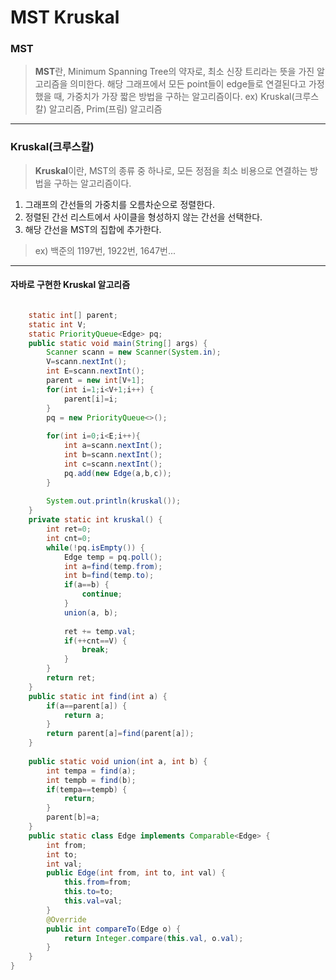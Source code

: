 ﻿# MST Kruskal
### MST
> **MST**란, Minimum Spanning Tree의 약자로, 최소 신장 트리라는 뜻을 가진 알고리즘을 의미한다.
> 해당 그래프에서 모든 point들이 edge들로 연결된다고 가정했을 때, 가중치가 가장 짧은 방법을 구하는 알고리즘이다.
> ex) Kruskal(크루스칼) 알고리즘, Prim(프림) 알고리즘
---

### Kruskal(크루스칼)
> **Kruskal**이란, MST의 종류 중 하나로, 모든 정점을 최소 비용으로 연결하는 방법을 구하는 알고리즘이다.
1. 그래프의 간선들의 가중치를 오름차순으로 정렬한다.
2. 정렬된 간선 리스트에서 사이클을 형성하지 않는 간선을 선택한다.
3. 해당 간선을 MST의 집합에 추가한다.
> ex) 백준의 1197번, 1922번, 1647번...

***
#### 자바로 구현한 Kruskal 알고리즘

```java

	static int[] parent;
	static int V;
	static PriorityQueue<Edge> pq;
	public static void main(String[] args) {
		Scanner scann = new Scanner(System.in);
		V=scann.nextInt();
		int E=scann.nextInt();
		parent = new int[V+1];
		for(int i=1;i<V+1;i++) {
			parent[i]=i;
		}
		pq = new PriorityQueue<>();
		
		for(int i=0;i<E;i++){
			int a=scann.nextInt();
			int b=scann.nextInt();
			int c=scann.nextInt();
			pq.add(new Edge(a,b,c));
		}
		
		System.out.println(kruskal());
	}
	private static int kruskal() {
		int ret=0;
		int cnt=0;
		while(!pq.isEmpty()) {
			Edge temp = pq.poll();
			int a=find(temp.from);
			int b=find(temp.to);
			if(a==b) {
				continue;
			}
			union(a, b);
			
			ret += temp.val;
			if(++cnt==V) {
				break;
			}
		}
		return ret;
	}
	public static int find(int a) {
		if(a==parent[a]) {
			return a;
		}
		return parent[a]=find(parent[a]);
	}
	
	public static void union(int a, int b) {
		int tempa = find(a);
		int tempb = find(b);
		if(tempa==tempb) {
			return;
		}
		parent[b]=a;
	}
	public static class Edge implements Comparable<Edge> {
		int from;
		int to;
		int val;
		public Edge(int from, int to, int val) {
			this.from=from;
			this.to=to;
			this.val=val;
		}
		@Override
		public int compareTo(Edge o) {
			return Integer.compare(this.val, o.val);
		}
	}
}
```


